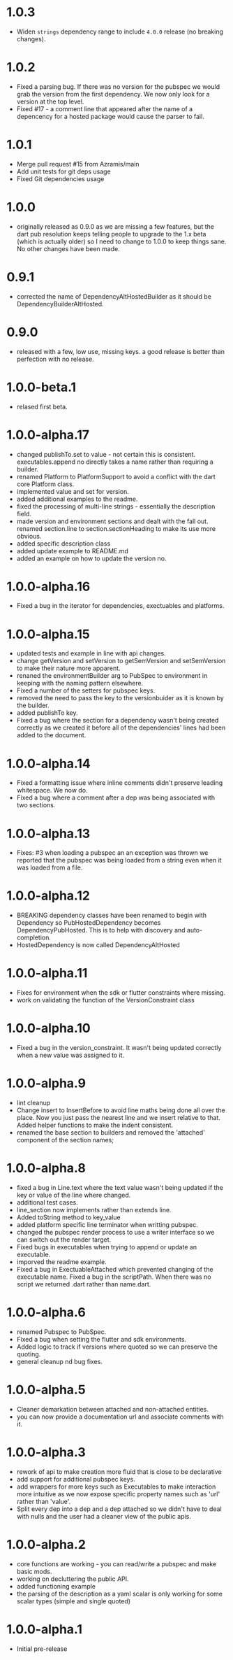 # 1.0.3
- Widen `strings` dependency range to include `4.0.0` release (no breaking changes).

# 1.0.2
- Fixed a parsing bug. If there was no version for the pubspec we would grab the version from the first dependency. We now only look for a version at the top level.
- Fixed #17 - a comment line that appeared after the name of a depencency
  for a hosted package would cause the parser to fail.

# 1.0.1
- Merge pull request #15 from Azramis/main
- Add unit tests for git deps usage
- Fixed Git dependencies usage

# 1.0.0
- originally released as 0.9.0 as we are missing a few features, but the dart pub resolution
keeps telling people to upgrade to the 1.x beta (which is actually older) so
I need to change to 1.0.0 to keep things sane.
No other changes have been made.
# 0.9.1
- corrected the name of DependencyAltHostedBuilder as it should be DependencyBuilderAltHosted.

# 0.9.0
- released with a few, low use,  missing keys. a good release is better than perfection with no release.

# 1.0.0-beta.1
- relased first beta.

# 1.0.0-alpha.17
- changed publishTo.set to value - not certain this is consistent. executables.append no directly takes a name rather than requiring a builder.
- renamed Platform to PlatformSupport to avoid a conflict with the dart core Platform class.
- implemented value and set for version.
- added additional examples to the readme.
- fixed the processing of multi-line strings - essentially the description field.
- made version and environment sections and dealt with the fall out. renamed section.line to section.sectionHeading to make its use more obvious.
- added specific description class
- added update example to README.md
- added an example on how to update the version no.

# 1.0.0-alpha.16
- Fixed a bug in the iterator for dependencies, exectuables and platforms.

# 1.0.0-alpha.15
- updated tests and example in line with api changes.
- change getVersion and setVersion to getSemVersion and setSemVersion to make their nature more apparent.
- renaned the environmentBuilder arg to PubSpec to environment in keeping with the naming pattern elsewhere.
- Fixed a number of the setters for pubspec keys.
- removed the need to pass the key to the versionbuider as it is known by the builder.
- added publishTo key.
- Fixed a bug where the section for a dependency wasn't being created correctly as we created it before all of the dependencies' lines had been added to the document.

# 1.0.0-alpha.14
- Fixed a formatting issue where inline comments didn't preserve leading whitespace. We now do.
- Fixed a bug where a comment after a dep was being associated with two sections.

# 1.0.0-alpha.13
- Fixes: #3 when loading a pubspec an an exception was thrown we reported that the pubspec was being loaded from a string even when it was loaded from a file.

# 1.0.0-alpha.12
- BREAKING dependency classes have been renamed to begin with Dependency
so PubHostedDependency becomes DependencyPubHosted. This is to help with discovery and auto-completion.
- HostedDependency is now called DependencyAltHosted

# 1.0.0-alpha.11
- Fixes for environment when the sdk or flutter constraints where missing.
- work on validating the function of the VersionConstraint class

# 1.0.0-alpha.10
- Fixed a bug in the version_constraint. It wasn't being updated correctly when a new value was assigned to it.

# 1.0.0-alpha.9
- lint cleanup
- Change insert to InsertBefore to avoid line maths being done all over the place. Now you just pass the nearest line and we insert relative to that. Added helper functions to make the indent consistent.
- renamed the base section to builders and removed the 'attached' component of the section names;

# 1.0.0-alpha.8
- fixed a bug in Line.text where the text value wasn't being updated if the key or value of the line where changed.
- additional test cases.
- line_section now implements rather than extends line.
- Added toString method to key_value
- added platform specific line terminator when writting pubspec.
- changed the pubspec render process to use a writer interface so we can switch out the render target.
- Fixed bugs in executables when trying to append or update an executable.
- imporved the readme example.
- Fixed a bug in ExectuableAttached which prevented changing of the executable name. Fixed a bug in the scriptPath. When there was no script we returned .dart rather than name.dart.

# 1.0.0-alpha.6
- renamed Pubspec to PubSpec. 
- Fixed a bug when setting the flutter and sdk environments. 
- Added logic to track if versions where quoted so we can preserve the quoting.
- general cleanup nd bug fixes.

# 1.0.0-alpha.5
- Cleaner demarkation between attached and non-attached entities.
- you can now provide a documentation url and associate comments with it.

# 1.0.0-alpha.3
- rework of api to make creation more fluid that is close to be declarative
- add support for additional pubspec keys.
- add wrappers for more keys such as Executables to make interaction more
  intuitive as we now expose specific property names such as 'url' rather than 'value'.
- Split every dep into a dep and a dep attached so we didn't have to
deal with nulls and the user had a cleaner view of the public apis.
# 1.0.0-alpha.2
- core functions are working - you can read/write a pubspec and make basic mods.
- working on decluttering the public API.
- added functioning example
- the parsing of the description as a yaml scalar is only working for some scalar types (simple and single quoted)

# 1.0.0-alpha.1
- Initial pre-release
